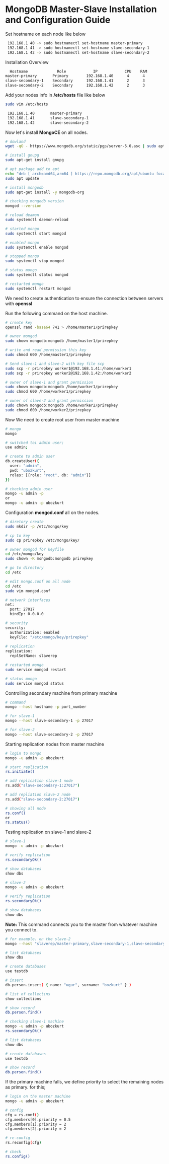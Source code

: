 # MongoDB Master-Slave Installation and Configuration Guide


Set hostname on each node like below
``` bash
 192.168.1 40 -> sudo hostnamectl set-hostname master-primary
 192.168.1 41 -> sudo hostnamectl set-hostname slave-secondary-1
 192.168.1 42 -> sudo hostnamectl set-hostname slave-secondary-2

```

Installation Overview
``` bash
  Hostname             Role            IP            CPU    RAM    
master-primary       Primary        192.168.1.40      4      4
slave-secondary-1    Secondary      192.168.1.41      2      3
slave-secondary-2    Secondary      192.168.1.42      2      3

```

Add your nodes info in **/etc/hosts** file like below
``` bash
sudo vim /etc/hosts

 192.168.1.40       master-primary
 192.168.1.41       slave-secondary-1
 192.168.1.42       slave-secondary-2

```

Now let's install **MongoCE** on all nodes.
``` bash
# dowland
wget -qO - https://www.mongodb.org/static/pgp/server-5.0.asc | sudo apt-key add -

# install gnupg
sudo apt-get install gnupg

# apt package add to apt
echo "deb [ arch=amd64,arm64 ] https://repo.mongodb.org/apt/ubuntu focal/mongodb-org/5.0 multiverse" | sudo tee /etc/apt/sources.list.d/mongodb-org-5.0.list
sudo apt update

# install mongodb
sudo apt-get install -y mongodb-org

# checking mongodb version
mongod --version

# reload deamon
sudo systemctl daemon-reload

# started mongo
sudo systemctl start mongod

# enabled mongo
sudo systemctl enable mongod

# stopped mongo
sudo systemctl stop mongod

# status mongo
sudo systemctl status mongod

# restarted mongo
sudo systemctl restart mongod

```

We need to create authentication to ensure the connection between servers with **openssl**

Run the following command on the host machine.
``` bash
# create key
openssl rand -base64 741 > /home/master1/prirepkey

# owner mongod
sudo chown mongodb:mongodb /home/master1/prirepkey

# write and read permission this key
sudo chmod 600 /home/master1/prirepkey

# Send slave-1 and slave-2 with key file scp
sudo scp -r prirepkey worker1@192.168.1.41:/home/worker1
sudo scp -r prirepkey worker2@192.168.1.42:/home/worker2

# owner of slave-1 and grant permission
sudo chown mongodb:mongodb /home/worker1/prirepkey
sudo chmod 600 /home/worker1/prirepkey

# owner of slave-2 and grant permission
sudo chown mongodb:mongodb /home/worker2/prirepkey
sudo chmod 600 /home/worker2/prirepkey

```


Now We need to create root user from master machine
``` bash
# mongo
mongo

# switched toı admin user;
use admin;

# create to admin user
db.createUser({
  user: "admin",
  pwd: "ubozkurt",
  roles: [{role: "root", db: "admin"}]
})

# checking admin user
mongo -u admin -p
or 
mongo -u admin -p ubozkurt


```


Configuration **mongod.conf** all on the nodes.
``` bash
# diretory create
sudo mkdir -p /etc/mongo/key

# cp to key 
sudo cp prirepkey /etc/mongo/key/

# owner mongod for keyfile
cd /etc/mongo/key
sudo chown -R mongodb:mongodb prirepkey 

# go to directory
cd /etc

# edit mongo.conf on all node
cd /etc
sudo vim mongod.conf

# network interfaces
net:
  port: 27017
  bindIp: 0.0.0.0

# security
security:
  authorization: enabled
  keyFile: "/etc/mongo/key/prirepkey"
 
# replication
replication:
  replSetName: slaverep

# restarted mongo
sudo service mongod restart

# status mongo
sudo service mongod status

```

Controlling secondary machine from primary machine
``` bash
# command
mongo --host hostname -p port_number

# for slave-1
mongo --host slave-secondary-1 -p 27017

# for slave-2
mongo --host slave-secondary-2 -p 27017


```

Starting replication nodes from master machine 
``` bash
# login to mongo
mongo -u admin -p ubozkurt

# start replication
rs.initiate()

# add replication slave-1 node
rs.add("slave-secondary-1:27017")

# add repliation slave-2 node
rs.add("slave-secondary-2:27017")

# showing all node
rs.conf()
or
rs.status()

```

Testing replication on slave-1 and slave-2
``` bash
# slave-1
mongo -u admin -p ubozkurt

# verify replication
rs.secondaryOk()

# show databases
show dbs

# slave-2
mongo -u admin -p ubozkurt

# verify replication
rs.secondaryOk()

# show databases
show dbs
```

**Note:** This command connects you to the master from whatever machine you connect to.
``` bash
# for example. on the slave-2
mongo --host "slaverep/master-primary,slave-secondary-1,slave-secondary-2" -u admin -p ubozkurt

# list databases
show dbs

# create databases
use testdb

# insert
db.person.insert( { name: "ugur", surname: "bozkurt" } )

# list of collectins
show collections

# show record
db.person.find()

# checking slave-1 machine
mongo -u admin -p ubozkurt
rs.secondaryOk()

# list databases
show dbs

# create databases
use testdb

# show record
db.person.find()

```


If the primary machine falls, we define priority to select the remaining nodes as primary. for this;
``` bash
# login on the master machine
mongo -u admin -p ubozkurt

# config
cfg = rs.conf()
cfg.members[0].priority = 0.5
cfg.members[1].priority = 2
cfg.members[2].priority = 2

# re-config
rs.reconfig(cfg)

# check
rs.config()


```